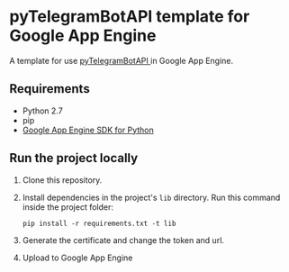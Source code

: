 # pyTelegramBotAPI template for Google App Engine

A template for use [pyTelegramBotAPI ](https://github.com/dpeite/pyTelegramBotAPI-for-Google-App-Engine)
in Google App Engine.


## Requirements
* Python 2.7
* pip
* [Google App Engine SDK for Python](https://cloud.google.com/appengine/downloads)


## Run the project locally
1. Clone this repository.

2. Install dependencies in the project's `lib` directory. Run this command
inside the project folder:
   ```
   pip install -r requirements.txt -t lib
   ```

3. Generate the certificate and change the token and url.

4. Upload to Google App Engine